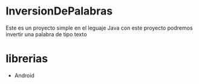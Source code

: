 # InversionDePalabras
Este es un proyecto simple en el leguaje Java
con este proyecto podremos invertir una palabra  de tipo texto
# librerias
- Android

